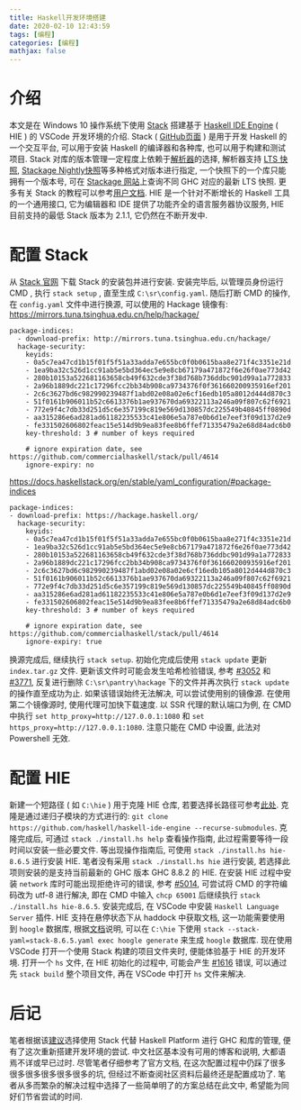 ```yaml
---
title: Haskell开发环境搭建
date: 2020-02-10 12:43:59
tags: [编程]
categories: [编程]
mathjax: false
---
```

# 介绍
本文是在 Windows 10 操作系统下使用 [Stack](https://docs.haskellstack.org/en/stable/README/) 搭建基于 [Haskell IDE Engine](https://github.com/haskell/haskell-ide-engine) ( HIE ) 的 VSCode 开发环境的介绍. Stack ( [GitHub页面](https://github.com/commercialhaskell/stack) ) 是用于开发 Haskell 的一个交互平台, 可以用于安装 Haskell 的编译器和各种库, 也可以用于构建和测试项目. Stack 对库的版本管理一定程度上依赖于[解析器](https://docs.haskellstack.org/en/stable/yaml_configuration/#resolver)的选择, 解析器支持 [LTS 快照](https://github.com/commercialhaskell/lts-haskell), [Stackage Nightly快照](https://github.com/commercialhaskell/stackage-nightly)等多种格式对版本进行指定, 一个快照下的一个库只能拥有一个版本号, 可在 [Stackage 网站](https://www.stackage.org/)上查询不同 GHC 对应的最新 LTS 快照. 更多有关 Stack 的教程可以参考[用户文档](https://github.com/commercialhaskell/stack/blob/master/doc/GUIDE.md). HIE 是一个针对不断增长的 Haskell 工具的一个通用接口, 它为编辑器和 IDE 提供了功能齐全的语言服务器协议服务, HIE 目前支持的最低 Stack 版本为 2.1.1, 它仍然在不断开发中.
<!--more-->
# 配置 Stack
从 [Stack 官网](https://docs.haskellstack.org/en/stable/install_and_upgrade/#windows) 下载 Stack 的安装包并进行安装. 安装完毕后, 以管理员身份运行 CMD , 执行 `stack setup` , 直至生成 `C:\sr\config.yaml`. 随后打断 CMD 的操作, 在 `config.yaml` 文件中进行换源, 可以使用的 Hackage 镜像有:
https://mirrors.tuna.tsinghua.edu.cn/help/hackage/
```
package-indices:
  - download-prefix: http://mirrors.tuna.tsinghua.edu.cn/hackage/
  hackage-security:
    keyids:
    - 0a5c7ea47cd1b15f01f5f51a33adda7e655bc0f0b0615baa8e271f4c3351e21d
    - 1ea9ba32c526d1cc91ab5e5bd364ec5e9e8cb67179a471872f6e26f0ae773d42
    - 280b10153a522681163658cb49f632cde3f38d768b736ddbc901d99a1a772833
    - 2a96b1889dc221c17296fcc2bb34b908ca9734376f0f361660200935916ef201
    - 2c6c3627bd6c982990239487f1abd02e08a02e6cf16edb105a8012d444d870c3
    - 51f0161b906011b52c6613376b1ae937670da69322113a246a09f807c62f6921
    - 772e9f4c7db33d251d5c6e357199c819e569d130857dc225549b40845ff0890d
    - aa315286e6ad281ad61182235533c41e806e5a787e0b6d1e7eef3f09d137d2e9
    - fe331502606802feac15e514d9b9ea83fee8b6ffef71335479a2e68d84adc6b0
    key-threshold: 3 # number of keys required

    # ignore expiration date, see https://github.com/commercialhaskell/stack/pull/4614
    ignore-expiry: no
```
https://docs.haskellstack.org/en/stable/yaml_configuration/#package-indices
```
package-indices:
- download-prefix: https://hackage.haskell.org/
  hackage-security:
    keyids:
    - 0a5c7ea47cd1b15f01f5f51a33adda7e655bc0f0b0615baa8e271f4c3351e21d
    - 1ea9ba32c526d1cc91ab5e5bd364ec5e9e8cb67179a471872f6e26f0ae773d42
    - 280b10153a522681163658cb49f632cde3f38d768b736ddbc901d99a1a772833
    - 2a96b1889dc221c17296fcc2bb34b908ca9734376f0f361660200935916ef201
    - 2c6c3627bd6c982990239487f1abd02e08a02e6cf16edb105a8012d444d870c3
    - 51f0161b906011b52c6613376b1ae937670da69322113a246a09f807c62f6921
    - 772e9f4c7db33d251d5c6e357199c819e569d130857dc225549b40845ff0890d
    - aa315286e6ad281ad61182235533c41e806e5a787e0b6d1e7eef3f09d137d2e9
    - fe331502606802feac15e514d9b9ea83fee8b6ffef71335479a2e68d84adc6b0
    key-threshold: 3 # number of keys required

    # ignore expiration date, see https://github.com/commercialhaskell/stack/pull/4614
    ignore-expiry: true
```
换源完成后, 继续执行 `stack setup`. 初始化完成后使用 `stack update` 更新 `index.tar.gz` 文件. 更新该文件时可能会发生哈希检验错误, 参考 [#3052](https://github.com/commercialhaskell/stack/issues/3052) 和 [#3771](https://github.com/commercialhaskell/stack/issues/3771), 反复进行删除 `C:\sr\pantry\hackage` 下的文件并再次执行 `stack update` 的操作直至成功为止. 如果该错误始终无法解决, 可以尝试使用别的镜像源. 在使用第二个镜像源时, 使用代理可加快下载速度. 以 SSR 代理的默认端口为例, 在 CMD 中执行 `set http_proxy=http://127.0.0.1:1080` 和 `set https_proxy=http://127.0.0.1:1080`. 注意只能在 CMD 中设置, 此法对 Powershell 无效.

# 配置 HIE
新建一个短路径 ( 如 `C:\hie` ) 用于克隆 HIE 仓库, 若要选择长路径可参考[此处](https://github.com/haskell/haskell-ide-engine#windows-specific-pre-requirements). 克隆是通过递归子模块的方式进行的: `git clone https://github.com/haskell/haskell-ide-engine --recurse-submodules`. 克隆完成后, 可通过 `stack ./install.hs help` 查看操作指南, 此过程需要等待一段时间以安装一些必要文件. 等出现操作指南后, 可使用 `stack ./install.hs hie-8.6.5` 进行安装 HIE. 笔者没有采用 `stack ./install.hs hie` 进行安装, 若选择此项则安装的是支持当前最新的 GHC 版本 GHC 8.8.2 的 HIE. 在安装 HIE 过程中安装 `network` 库时可能出现拒绝许可的错误, 参考 [#5014](https://github.com/commercialhaskell/stack/issues/5014), 可尝试将 CMD 的字符编码改为 utf-8 进行解决, 即在 CMD 中输入 `chcp 65001` 后继续执行 `stack ./install.hs hie-8.6.5`. 安装完成后, 在 VSCode 中安装 `Haskell Language Server` 插件. HIE 支持在悬停状态下从 haddock 中获取文档, 这一功能需要使用到 `hoogle` 数据库, 根据[文档](https://github.com/haskell/haskell-ide-engine#docs-on-hovercompletion)说明, 可以在 `C:\hie` 下使用 `stack --stack-yaml=stack-8.6.5.yaml exec hoogle generate` 来生成 `hoogle` 数据库. 现在使用 VSCode 打开一个使用 Stack 构建的项目文件夹时, 便能体验基于 HIE 的开发环境. 打开一个 `hs` 文件, 在 HIE 初始化的过程中, 可能会产生 [#1616](https://github.com/haskell/haskell-ide-engine/issues/1616) 错误, 可以通过先 `stack build` 整个项目文件, 再在 VSCode 中打开 `hs` 文件来解决.

# 后记
笔者根据该[建议](https://github.com/bitemyapp/learnhaskell/blob/master/guide-zh_CN.md)选择使用 Stack 代替 Haskell Platform 进行 GHC 和库的管理, 便有了这次重新搭建开发环境的尝试. 中文社区基本没有可用的博客和说明, 大都语焉不详或早已过时. 尽管笔者仔细参考了官方文档, 在这次配置过程中仍踩了很多很多很多很多很多很多的坑, 但经过不断查阅社区资料后最终还是配置成功了. 笔者从多而繁杂的解决过程中选择了一些简单明了的方案总结在此文中, 希望能为同好们节省尝试的时间.